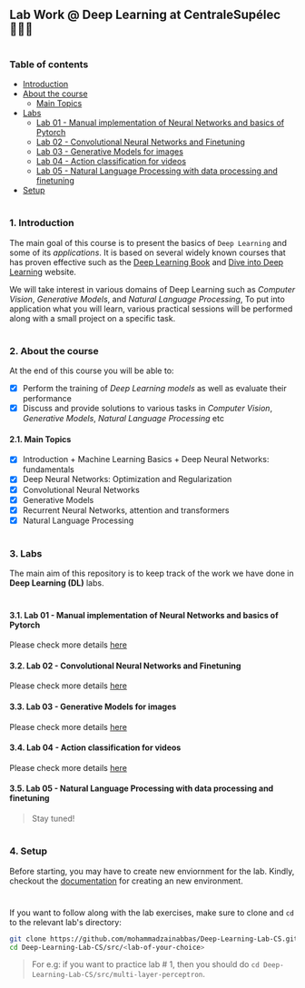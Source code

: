 ## Lab Work @ Deep Learning at CentraleSupélec 👨🏻‍💻

#
### Table of contents

- [Introduction](#introduction)
- [About the course](#about-course)
  * [Main Topics](#main-topics)
- [Labs](#labs)
  * [Lab 01 - Manual implementation of Neural Networks and basics of Pytorch](#lab-1)
  * [Lab 02 - Convolutional Neural Networks and Finetuning](#lab-2)
  * [Lab 03 - Generative Models for images](#lab-3)
  * [Lab 04 - Action classification for videos](#lab-4)
  * [Lab 05 - Natural Language Processing with data processing and finetuning](#lab-5)
- [Setup](#setup)


#

<a id="introduction" />

### 1. Introduction

The main goal of this course is to present the basics of `Deep Learning` and some of its _applications_. It is based on several widely known courses that has proven effective such as the [Deep Learning Book](https://www.deeplearningbook.org/) and [Dive into Deep Learning](https://d2l.ai/index.html) website.

We will take interest in various domains of Deep Learning such as _Computer Vision_, _Generative Models_, and _Natural Language Processing_, To put into application what you will learn, various practical sessions will be performed along with a small project on a specific task.

#

<a id="about-course" />

### 2. About the course

At the end of this course you will be able to:

- [x] Perform the training of _Deep Learning models_ as well as evaluate their performance
- [x] Discuss and provide solutions to various tasks in _Computer Vision_, _Generative Models_, _Natural Language Processing_ etc

<a id="main-topics" />

#### 2.1. Main Topics

- [x] Introduction + Machine Learning Basics + Deep Neural Networks: fundamentals
- [x] Deep Neural Networks: Optimization and Regularization
- [x] Convolutional Neural Networks
- [x] Generative Models
- [x] Recurrent Neural Networks, attention and transformers
- [x] Natural Language Processing

#

<a id="labs" />

### 3. Labs

The main aim of this repository is to keep track of the work we have done in __Deep Learning (DL)__ labs.

#

<a id="lab-1" />

#### 3.1. Lab 01 - Manual implementation of Neural Networks and basics of Pytorch

Please check more details [here](https://github.com/mohammadzainabbas/Deep-Learning-Lab-CS/tree/main/src/multi-layer-perceptron)

<a id="lab-2" />

#### 3.2. Lab 02 - Convolutional Neural Networks and Finetuning

Please check more details [here](https://github.com/mohammadzainabbas/Deep-Learning-Lab-CS/tree/main/src/convolutional-neural-network)

<a id="lab-3" />

#### 3.3. Lab 03 - Generative Models for images

Please check more details [here](https://github.com/mohammadzainabbas/Deep-Learning-Lab-CS/tree/main/src/generative-networks)


<a id="lab-4" />

#### 3.4. Lab 04 - Action classification for videos

Please check more details [here](https://github.com/mohammadzainabbas/Deep-Learning-Lab-CS/tree/main/src/action-classification-for-videos)

<a id="lab-5" />

#### 3.5. Lab 05 - Natural Language Processing with data processing and finetuning

> Stay tuned!

#

<a id="setup" />

### 4. Setup

Before starting, you may have to create new enviornment for the lab. Kindly, checkout the [documentation](https://github.com/mohammadzainabbas/Deep-Learning-Lab-CS/blob/main/docs/SETUP_ENV.md) for creating an new environment.

#

If you want to follow along with the lab exercises, make sure to clone and `cd` to the relevant lab's directory:

```bash
git clone https://github.com/mohammadzainabbas/Deep-Learning-Lab-CS.git
cd Deep-Learning-Lab-CS/src/<lab-of-your-choice>
```

> For e.g: if you want to practice lab # 1, then you should do `cd Deep-Learning-Lab-CS/src/multi-layer-perceptron`.
